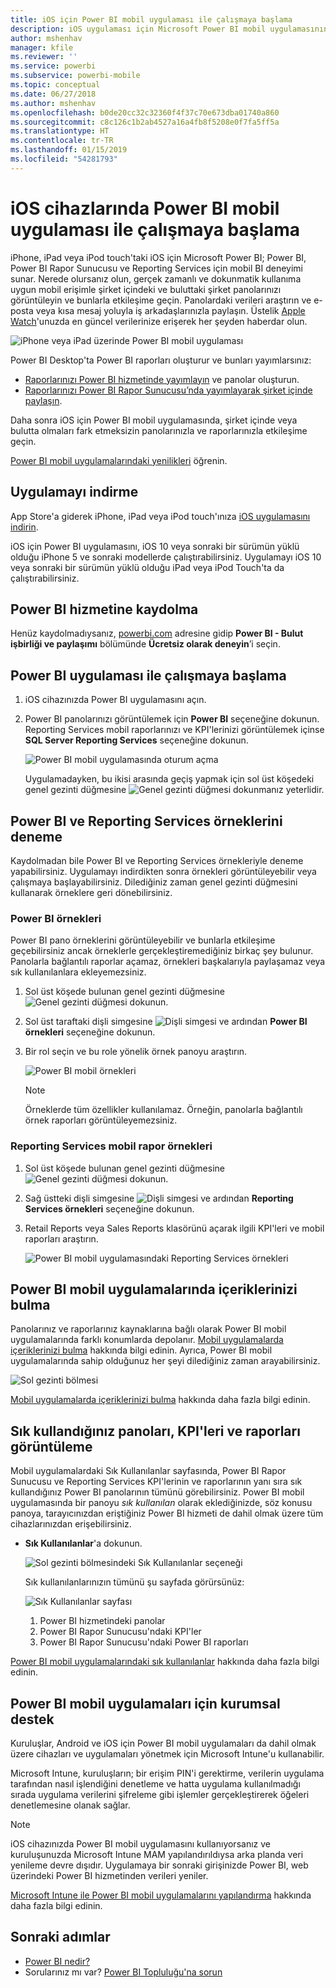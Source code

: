 ```yaml
---
title: iOS için Power BI mobil uygulaması ile çalışmaya başlama
description: iOS uygulaması için Microsoft Power BI mobil uygulamasının, şirket içindeki ve buluttaki iş bilgilerine mobil erişim sağlayarak Power BI'ı nasıl cebinize sığdırdığını öğrenin.
author: mshenhav
manager: kfile
ms.reviewer: ''
ms.service: powerbi
ms.subservice: powerbi-mobile
ms.topic: conceptual
ms.date: 06/27/2018
ms.author: mshenhav
ms.openlocfilehash: b0de20cc32c32360f4f37c70e673dba01740a860
ms.sourcegitcommit: c8c126c1b2ab4527a16a4fb8f5208e0f7fa5ff5a
ms.translationtype: HT
ms.contentlocale: tr-TR
ms.lasthandoff: 01/15/2019
ms.locfileid: "54281793"
---
```

# <a name="get-started-with-the-power-bi-mobile-app-on-ios-devices"></a>iOS cihazlarında Power BI mobil uygulaması ile çalışmaya başlama
iPhone, iPad veya iPod touch'taki iOS için Microsoft Power BI; Power BI, Power BI Rapor Sunucusu ve Reporting Services için mobil BI deneyimi sunar. Nerede olursanız olun, gerçek zamanlı ve dokunmatik kullanıma uygun mobil erişimle şirket içindeki ve buluttaki şirket panolarınızı görüntüleyin ve bunlarla etkileşime geçin. Panolardaki verileri araştırın ve e-posta veya kısa mesaj yoluyla iş arkadaşlarınızla paylaşın. Üstelik [Apple Watch](mobile-apple-watch.md)'unuzda en güncel verilerinize erişerek her şeyden haberdar olun.  

![iPhone veya iPad üzerinde Power BI mobil uygulaması](./media/mobile-iphone-app-get-started/pbi_ipad_iphonedevices.png)

Power BI Desktop'ta Power BI raporları oluşturur ve bunları yayımlarsınız:

* [Raporlarınızı Power BI hizmetinde yayımlayın](../../service-get-started.md) ve panolar oluşturun.
* [Raporlarınızı Power BI Rapor Sunucusu’nda yayımlayarak şirket içinde paylaşın](../../report-server/quickstart-create-powerbi-report.md).

Daha sonra iOS için Power BI mobil uygulamasında, şirket içinde veya bulutta olmaları fark etmeksizin panolarınızla ve raporlarınızla etkileşime geçin.

[Power BI mobil uygulamalarındaki yenilikleri](mobile-whats-new-in-the-mobile-apps.md) öğrenin.

## <a name="download-the-app"></a>Uygulamayı indirme
App Store'a giderek iPhone, iPad veya iPod touch'ınıza [iOS uygulamasını indirin](http://go.microsoft.com/fwlink/?LinkId=522062 "iOS uygulamasını indirin").

iOS için Power BI uygulamasını, iOS 10 veya sonraki bir sürümün yüklü olduğu iPhone 5 ve sonraki modellerde çalıştırabilirsiniz. Uygulamayı iOS 10 veya sonraki bir sürümün yüklü olduğu iPad veya iPod Touch'ta da çalıştırabilirsiniz. 

## <a name="sign-up-for-the-power-bi-service"></a>Power BI hizmetine kaydolma
Henüz kaydolmadıysanız, [powerbi.com](https://powerbi.microsoft.com/get-started/) adresine gidip **Power BI - Bulut işbirliği ve paylaşımı** bölümünde **Ücretsiz olarak deneyin**’i seçin.


## <a name="get-started-with-the-power-bi-app"></a>Power BI uygulaması ile çalışmaya başlama
1. iOS cihazınızda Power BI uygulamasını açın.
2. Power BI panolarınızı görüntülemek için **Power BI** seçeneğine dokunun.  
   Reporting Services mobil raporlarınızı ve KPI'lerinizi görüntülemek içinse **SQL Server Reporting Services** seçeneğine dokunun.
   
   ![Power BI mobil uygulamasında oturum açma](./media/mobile-iphone-app-get-started/power-bi-connect-to-login.png)
   
   Uygulamadayken, bu ikisi arasında geçiş yapmak için sol üst köşedeki genel gezinti düğmesine ![Genel gezinti düğmesi](./././media/mobile-iphone-app-get-started/power-bi-iphone-global-nav-button.png) dokunmanız yeterlidir. 

## <a name="try-the-power-bi-and-reporting-services-samples"></a>Power BI ve Reporting Services örneklerini deneme
Kaydolmadan bile Power BI ve Reporting Services örnekleriyle deneme yapabilirsiniz. Uygulamayı indirdikten sonra örnekleri görüntüleyebilir veya çalışmaya başlayabilirsiniz. Dilediğiniz zaman genel gezinti düğmesini kullanarak örneklere geri dönebilirsiniz.

### <a name="power-bi-samples"></a>Power BI örnekleri
Power BI pano örneklerini görüntüleyebilir ve bunlarla etkileşime geçebilirsiniz ancak örneklerle gerçekleştiremediğiniz birkaç şey bulunur. Panolarla bağlantılı raporlar açamaz, örnekleri başkalarıyla paylaşamaz veya sık kullanılanlara ekleyemezsiniz.

1. Sol üst köşede bulunan genel gezinti düğmesine ![Genel gezinti düğmesi](./././media/mobile-iphone-app-get-started/power-bi-iphone-global-nav-button.png) dokunun.
2. Sol üst taraftaki dişli simgesine ![Dişli simgesi](././media/mobile-iphone-app-get-started/power-bi-ios-gear-icon.png) ve ardından **Power BI örnekleri** seçeneğine dokunun.
3. Bir rol seçin ve bu role yönelik örnek panoyu araştırın.  
   
   ![Power BI mobil örnekleri](./media/mobile-iphone-app-get-started/power-bi-iphone-powerbi-samples.png)
   
   > [!NOTE]
   > Örneklerde tüm özellikler kullanılamaz. Örneğin, panolarla bağlantılı örnek raporları görüntüleyemezsiniz. 
   > 
   > 

### <a name="reporting-services-mobile-report-samples"></a>Reporting Services mobil rapor örnekleri
1. Sol üst köşede bulunan genel gezinti düğmesine ![Genel gezinti düğmesi](./././media/mobile-iphone-app-get-started/power-bi-iphone-global-nav-button.png) dokunun.
2. Sağ üstteki dişli simgesine ![Dişli simgesi](././media/mobile-iphone-app-get-started/power-bi-ios-gear-icon.png) ve ardından **Reporting Services örnekleri** seçeneğine dokunun.
3. Retail Reports veya Sales Reports klasörünü açarak ilgili KPI'leri ve mobil raporları araştırın.
   
   ![Power BI mobil uygulamasındaki Reporting Services örnekleri](./media/mobile-iphone-app-get-started/power-bi-reporting-services-samples.png)

## <a name="find-your-content-in-the-power-bi-mobile-apps"></a>Power BI mobil uygulamalarında içeriklerinizi bulma
Panolarınız ve raporlarınız kaynaklarına bağlı olarak Power BI mobil uygulamalarında farklı konumlarda depolanır. [Mobil uygulamalarda içeriklerinizi bulma](mobile-apps-quickstart-view-dashboard-report.md) hakkında bilgi edinin. Ayrıca, Power BI mobil uygulamalarında sahip olduğunuz her şeyi dilediğiniz zaman arayabilirsiniz. 

![Sol gezinti bölmesi](./media/mobile-iphone-app-get-started/power-bi-iphone-left-nav.png)

[Mobil uygulamalarda içeriklerinizi bulma](mobile-apps-quickstart-view-dashboard-report.md) hakkında daha fazla bilgi edinin.

## <a name="view-your-favorite-dashboards-kpis-and-reports"></a>Sık kullandığınız panoları, KPI'leri ve raporları görüntüleme
Mobil uygulamalardaki Sık Kullanılanlar sayfasında, Power BI Rapor Sunucusu ve Reporting Services KPI'lerinin ve raporlarının yanı sıra sık kullandığınız Power BI panolarının tümünü görebilirsiniz. Power BI mobil uygulamasında bir panoyu *sık kullanılan* olarak eklediğinizde, söz konusu panoya, tarayıcınızdan eriştiğiniz Power BI hizmeti de dahil olmak üzere tüm cihazlarınızdan erişebilirsiniz. 

* **Sık Kullanılanlar**'a dokunun.
  
   ![Sol gezinti bölmesindeki Sık Kullanılanlar seçeneği](./media/mobile-iphone-app-get-started/power-bi-iphone-favorites-nav.png)
  
   Sık kullanılanlarınızın tümünü şu sayfada görürsünüz:
  
   ![Sık Kullanılanlar sayfası](./media/mobile-iphone-app-get-started/power-bi-iphone-faves-report-server-number-callouts.png)
  
  1. Power BI hizmetindeki panolar
  2. Power BI Rapor Sunucusu'ndaki KPI'ler
  3. Power BI Rapor Sunucusu'ndaki Power BI raporları

[Power BI mobil uygulamalarındaki sık kullanılanlar](mobile-apps-favorites.md) hakkında daha fazla bilgi edinin.

## <a name="enterprise-support-for-the-power-bi-mobile-apps"></a>Power BI mobil uygulamaları için kurumsal destek
Kuruluşlar, Android ve iOS için Power BI mobil uygulamaları da dahil olmak üzere cihazları ve uygulamaları yönetmek için Microsoft Intune'u kullanabilir.

Microsoft Intune, kuruluşların; bir erişim PIN'i gerektirme, verilerin uygulama tarafından nasıl işlendiğini denetleme ve hatta uygulama kullanılmadığı sırada uygulama verilerini şifreleme gibi işlemler gerçekleştirerek öğeleri denetlemesine olanak sağlar.

> [!NOTE]
> iOS cihazınızda Power BI mobil uygulamasını kullanıyorsanız ve kuruluşunuzda Microsoft Intune MAM yapılandırıldıysa arka planda veri yenileme devre dışıdır. Uygulamaya bir sonraki girişinizde Power BI, web üzerindeki Power BI hizmetinden verileri yeniler.
> 

[Microsoft Intune ile Power BI mobil uygulamalarını yapılandırma](../../service-admin-mobile-intune.md) hakkında daha fazla bilgi edinin. 

## <a name="next-steps"></a>Sonraki adımlar

* [Power BI nedir?](../../power-bi-overview.md)
* Sorularınız mı var? [Power BI Topluluğu'na sorun](http://community.powerbi.com/)


